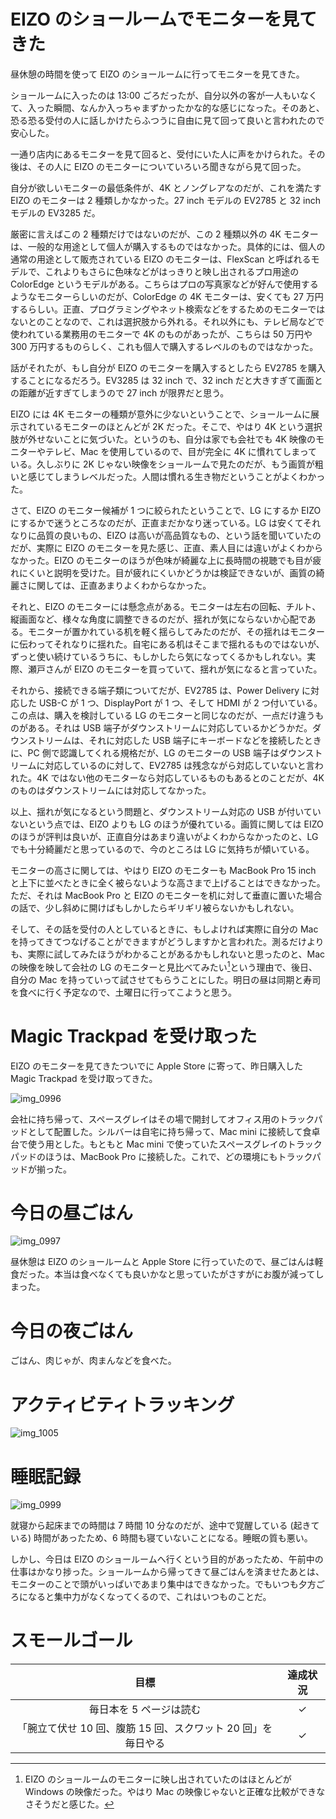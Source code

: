 # EIZO のショールームでモニターを見てきた
昼休憩の時間を使って EIZO のショールームに行ってモニターを見てきた。

ショールームに入ったのは 13:00 ごろだったが、自分以外の客が一人もいなくて、入った瞬間、なんか入っちゃまずかったかな的な感じになった。そのあと、恐る恐る受付の人に話しかけたらふつうに自由に見て回って良いと言われたので安心した。

一通り店内にあるモニターを見て回ると、受付にいた人に声をかけられた。その後は、その人に EIZO のモニターについていろいろ聞きながら見て回った。

自分が欲しいモニターの最低条件が、4K とノングレアなのだが、これを満たす EIZO のモニターは 2 種類しかなかった。27 inch モデルの EV2785 と 32 inch モデルの EV3285 だ。

厳密に言えばこの 2 種類だけではないのだが、この 2 種類以外の 4K モニターは、一般的な用途として個人が購入するものではなかった。具体的には、個人の通常の用途として販売されている EIZO のモニターは、FlexScan と呼ばれるモデルで、これよりもさらに色味などがはっきりと映し出されるプロ用途の ColorEdge というモデルがある。こちらはプロの写真家などが好んで使用するようなモニターらしいのだが、ColorEdge の 4K モニターは、安くても 27 万円するらしい。正直、プログラミングやネット検索などをするためのモニターではないとのことなので、これは選択肢から外れる。それ以外にも、テレビ局などで使われている業務用のモニターで 4K のものがあったが、こちらは 50 万円や 300 万円するものらしく、これも個人で購入するレベルのものではなかった。

話がそれたが、もし自分が EIZO のモニターを購入するとしたら EV2785 を購入することになるだろう。EV3285 は 32 inch で、32 inch だと大きすぎて画面との距離が近すぎてしまうので 27 inch が限界だと思う。

EIZO には 4K モニターの種類が意外に少ないということで、ショールームに展示されているモニターのほとんどが 2K だった。そこで、やはり 4K という選択肢が外せないことに気づいた。というのも、自分は家でも会社でも 4K 映像のモニターやテレビ、Mac を使用しているので、目が完全に 4K に慣れてしまっている。久しぶりに 2K じゃない映像をショールームで見たのだが、もう画質が粗いと感じてしまうレベルだった。人間は慣れる生き物だということがよくわかった。

さて、EIZO のモニター候補が 1 つに絞られたということで、LG にするか EIZO にするかで迷うところなのだが、正直まだかなり迷っている。LG は安くてそれなりに品質の良いもの、EIZO は高いが高品質なもの、という話を聞いていたのだが、実際に EIZO のモニターを見た感じ、正直、素人目には違いがよくわからなかった。EIZO のモニターのほうが色味が綺麗な上に長時間の視聴でも目が疲れにくいと説明を受けた。目が疲れにくいかどうかは検証できないが、画質の綺麗さに関しては、正直あまりよくわからなかった。

それと、EIZO のモニターには懸念点がある。モニターは左右の回転、チルト、縦画面など、様々な角度に調整できるのだが、揺れが気にならないか心配である。モニターが置かれている机を軽く揺らしてみたのだが、その揺れはモニターに伝わってそれなりに揺れた。自宅にある机はそこまで揺れるものではないが、ずっと使い続けているうちに、もしかしたら気になってくるかもしれない。実際、瀬戸さんが EIZO のモニターを買っていて、揺れが気になると言っていた。

それから、接続できる端子類についてだが、EV2785 は、Power Delivery に対応した USB-C が 1 つ、DisplayPort が 1 つ、そして HDMI が 2 つ付いている。この点は、購入を検討している LG のモニターと同じなのだが、一点だけ違うものがある。それは USB 端子がダウンストリームに対応しているかどうかだ。ダウンストリームは、それに対応した USB 端子にキーボードなどを接続したときに、PC 側で認識してくれる規格だが、LG のモニターの USB 端子はダウンストリームに対応しているのに対して、EV2785 は残念ながら対応していないと言われた。4K ではない他のモニターなら対応しているものもあるとのことだが、4K のものはダウンストリームには対応してなかった。

以上、揺れが気になるという問題と、ダウンストリーム対応の USB が付いていないという点では、EIZO よりも LG のほうが優れている。画質に関しては EIZO のほうが評判は良いが、正直自分はあまり違いがよくわからなかったのと、LG でも十分綺麗だと思っているので、今のところは LG に気持ちが傾いている。

モニターの高さに関しては、やはり EIZO のモニターも MacBook Pro 15 inch と上下に並べたときに全く被らないような高さまで上げることはできなかった。ただ、それは MacBook Pro と EIZO のモニターを机に対して垂直に置いた場合の話で、少し斜めに開けばもしかしたらギリギリ被らないかもしれない。

そして、その話を受付の人としているときに、もしよければ実際に自分の Mac を持ってきてつなげることができますがどうしますかと言われた。測るだけよりも、実際に試してみたほうがわかることがあるかもしれないと思ったのと、Mac の映像を映して会社の LG のモニターと見比べてみたい[^windows]という理由で、後日、自分の Mac を持っていって試させてもらうことにした。明日の昼は同期と寿司を食べに行く予定なので、土曜日に行ってこようと思う。

[^windows]: EIZO のショールームのモニターに映し出されていたのはほとんどが Windows の映像だった。やはり Mac の映像じゃないと正確な比較ができなさそうだと感じた。

# Magic Trackpad を受け取った
EIZO のモニターを見てきたついでに Apple Store に寄って、昨日購入した Magic Trackpad を受け取ってきた。

![img_0996](https://noraworld.github.io/box-bulbasaur/2019/02/img_0996.jpg)

会社に持ち帰って、スペースグレイはその場で開封してオフィス用のトラックパッドとして配置した。シルバーは自宅に持ち帰って、Mac mini に接続して食卓台で使う用とした。もともと Mac mini で使っていたスペースグレイのトラックパッドのほうは、MacBook Pro に接続した。これで、どの環境にもトラックパッドが揃った。

# 今日の昼ごはん
![img_0997](https://noraworld.github.io/box-bulbasaur/2019/02/img_0997.jpg)

昼休憩は EIZO のショールームと Apple Store に行っていたので、昼ごはんは軽食だった。本当は食べなくても良いかなと思っていたがさすがにお腹が減ってしまった。

# 今日の夜ごはん
ごはん、肉じゃが、肉まんなどを食べた。

# アクティビティトラッキング
![img_1005](https://noraworld.github.io/box-bulbasaur/2019/02/img_1005.png)

# 睡眠記録
![img_0999](https://noraworld.github.io/box-bulbasaur/2019/02/img_0999.png)

就寝から起床までの時間は 7 時間 10 分なのだが、途中で覚醒している (起きている) 時間があったため、6 時間も寝ていないことになる。睡眠の質も悪い。

しかし、今日は EIZO のショールームへ行くという目的があったため、午前中の仕事はかなり捗った。ショールームから帰ってきて昼ごはんを済ませたあとは、モニターのことで頭がいっぱいであまり集中はできなかった。でもいつも夕方ごろになると集中力がなくなってくるので、これはいつものことだ。

# スモールゴール
| 目標 | 達成状況 |
|:---:|:---:|
| 毎日本を 5 ページは読む | ✓ |
| 「腕立て伏せ 10 回、腹筋 15 回、スクワット 20 回」を毎日やる | ✓ |
